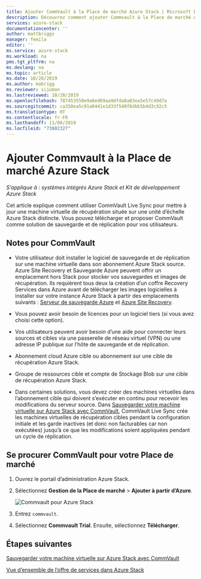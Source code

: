 ```yaml
---
title: Ajouter CommVault à la Place de marché Azure Stack | Microsoft Docs
description: Découvrez comment ajouter Commvault à la Place de marché Azure Stack.
services: azure-stack
documentationcenter: ''
author: mattbriggs
manager: femila
editor: ''
ms.service: azure-stack
ms.workload: na
pms.tgt_pltfrm: na
ms.devlang: na
ms.topic: article
ms.date: 10/28/2019
ms.author: mabrigg
ms.reviewer: sijuman
ms.lastreviewed: 10/28/2019
ms.openlocfilehash: 787453550e9a8ed69aa9dfda0a03ea5e57c49d7a
ms.sourcegitcommit: ca358ea5c91a0441e1d33f540f6dbb5b4d3c92c5
ms.translationtype: HT
ms.contentlocale: fr-FR
ms.lasthandoff: 11/08/2019
ms.locfileid: "73802327"
---
```

# <a name="add-commvault-to-the-azure-stack-marketplace"></a>Ajouter Commvault à la Place de marché Azure Stack

*S’applique à : systèmes intégrés Azure Stack et Kit de développement Azure Stack*

Cet article explique comment utiliser CommVault Live Sync pour mettre à jour une machine virtuelle de récupération située sur une unité d’échelle Azure Stack distincte. Vous pouvez télécharger et proposer CommVault comme solution de sauvegarde et de réplication pour vos utilisateurs. 

## <a name="notes-for-commvault"></a>Notes pour CommVault

- Votre utilisateur doit installer le logiciel de sauvegarde et de réplication sur une machine virtuelle dans son abonnement Azure Stack source. Azure Site Recovery et Sauvegarde Azure peuvent offrir un emplacement hors Stack pour stocker vos sauvegardes et images de récupération. Ils requièrent tous deux la création d’un coffre Recovery Services dans Azure avant de télécharger les images logicielles à installer sur votre instance Azure Stack à partir des emplacements suivants : [Serveur de sauvegarde Azure](https://go.microsoft.com/fwLink/?LinkId=626082&clcid=0x0409) et [Azure Site Recovery](https://aka.ms/unifiedinstaller_eus).  
    
- Vous pouvez avoir besoin de licences pour un logiciel tiers (si vous avez choisi cette option).
- Vos utilisateurs peuvent avoir besoin d’une aide pour connecter leurs sources et cibles via une passerelle de réseau virtuel (VPN) ou une adresse IP publique sur l’hôte de sauvegarde et de réplication.
- Abonnement cloud Azure cible ou abonnement sur une cible de récupération Azure Stack.
- Groupe de ressources cible et compte de Stockage Blob sur une cible de récupération Azure Stack.
- Dans certaines solutions, vous devez créer des machines virtuelles dans l’abonnement cible qui doivent s’exécuter en continu pour recevoir les modifications du serveur source. Dans [Sauvegarder votre machine virtuelle sur Azure Stack avec CommVault](../user/azure-stack-network-howto-backup-commvault.md), CommVault Live Sync crée les machines virtuelles de récupération cibles pendant la configuration initiale et les garde inactives (et donc non facturables car non exécutées) jusqu’à ce que les modifications soient appliquées pendant un cycle de réplication.


## <a name="get-commvault-for-your-marketplace"></a>Se procurer CommVault pour votre Place de marché

1. Ouvrez le portail d’administration Azure Stack.
2. Sélectionnez **Gestion de la Place de marché** > **Ajouter à partir d’Azure**.

    ![Commvault pour Azure Stack](./media/azure-stack-network-offer-backup-commvault/get-commvault-for-marketplace.png)

3. Entrez `commvault`.
4. Sélectionnez **Commvault Trial**. Ensuite, sélectionnez **Télécharger**.


## <a name="next-steps"></a>Étapes suivantes

[Sauvegarder votre machine virtuelle sur Azure Stack avec CommVault](../user/azure-stack-network-howto-backup-commvault.md)

[Vue d’ensemble de l’offre de services dans Azure Stack](service-plan-offer-subscription-overview.md)
